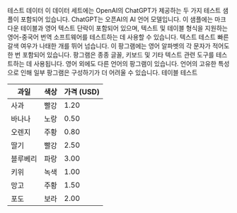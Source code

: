테스트 데이터
이 데이터 세트에는 OpenAI의 ChatGPT가 제공하는 두 가지 테스트 샘플이 포함되어 있습니다. ChatGPT는 오픈AI의 AI 언어 모델입니다.
이 샘플에는 마크다운 테이블과 영어 텍스트 단락이 포함되어 있으며, 텍스트 및 테이블 형식을 지원하는 영어-중국어 번역 소프트웨어를 테스트하는 데 사용할 수 있습니다.
텍스트 테스트
빠른 갈색 여우가 나태한 개를 뛰어 넘습니다. 이 팡그램에는 영어 알파벳의 각 문자가 적어도 한 번 포함되어 있습니다. 팡그램은 종종 글꼴, 키보드 및 기타 텍스트 관련 도구를 테스트하는 데 사용됩니다. 영어 외에도 다른 언어의 팡그램이 있습니다. 언어의 고유한 특성으로 인해 일부 팡그램은 구성하기가 더 어려울 수 있습니다.
테이블 테스트

|과일|  색상|  가격 (USD) |
|---| ---| --- |
|사과|  빨강|  1.20|
|바나나|  노랑|  0.50|
|오렌지|  주황|  0.80|
|딸기|  빨강|  2.50|
|블루베리|  파랑|  3.00|
|키위|  녹색|  1.00|
|망고|  주황|  1.50|
|포도|  보라|  2.00|


